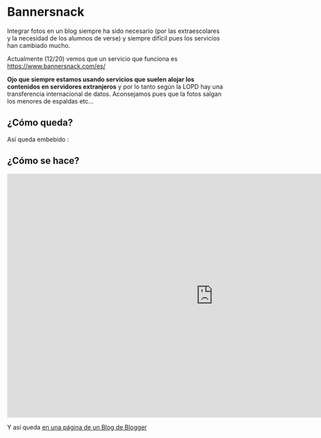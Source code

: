 # Bannersnack

Integrar fotos en un blog siempre ha sido necesario (por las extraescolares y la necesidad de los alumnos de verse) y siempre difícil pues los servicios han cambiado mucho.

Actualmente (12/20) vemos que un servicio que funciona es https://www.bannersnack.com/es/

**Ojo que siempre estamos usando servicios que suelen alojar los contenidos en servidores extranjeros** y por lo tanto según la LOPD hay una transferencia internacional de datos. Aconsejamos pues que la fotos salgan los menores de espaldas etc...

## ¿Cómo queda?
Así queda embebido :

<!------------------------   MIS FOTOS-336x280   ------------------------>
<script type="text/javascript">
var bannersnack_embed = {"hash":"b7j8raalc","width":336,"height":280,"t":1563300405,"userId":39453864,"type":"html5"};
</script>
<script type="text/javascript" src="//cdn.bannersnack.com/iframe/embed.js"></script>

## ¿Cómo se hace?

<iframe src="https://docs.google.com/presentation/d/e/2PACX-1vTOQiWHCaW_tEazbA2gqeSxs6S3QwA9oKqOMGMDqTriVsNWTz8K6wSsSq0wjQaZPKUgl8_vIWbTDwGY/embed?start=false&loop=false&delayms=3000" frameborder="0" width="960" height="569" allowfullscreen="true" mozallowfullscreen="true" webkitallowfullscreen="true"></iframe>

Y así queda [en una página de un Blog de Blogger](https://roboticajavierquintana.blogspot.com/2019/07/prueba-bannersnack.html)

<!------------------------   MIS FOTOS-336x280   ------------------------>
<script type="text/javascript">
var bannersnack_embed = {"hash":"b7j8raalc","width":336,"height":280,"t":1563300405,"userId":39453864,"type":"html5"};
</script>
<script type="text/javascript" src="//cdn.bannersnack.com/iframe/embed.js"></script>
